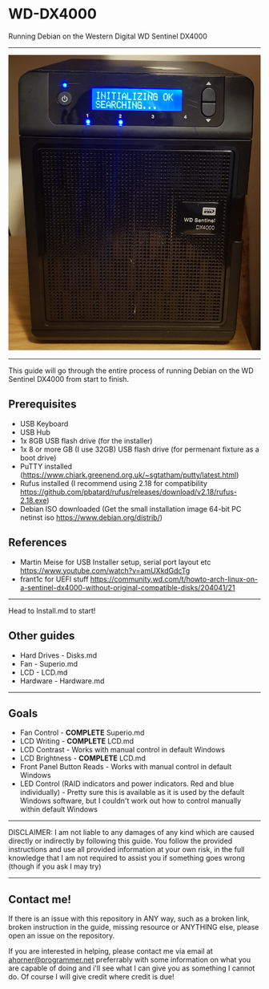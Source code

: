 # WD-DX4000
Running Debian on the Western Digital WD Sentinel DX4000

---

![WD Sentinel DX4000](./img/wdnas.jpg?raw=true)

---

This guide will go through the entire process of running Debian on the WD Sentinel DX4000 from start to finish.

## Prerequisites
- USB Keyboard
- USB Hub
- 1x 8GB USB flash drive (for the installer)
- 1x 8 or more GB (I use 32GB) USB flash drive (for permenant fixture as a boot drive)
- PuTTY installed (https://www.chiark.greenend.org.uk/~sgtatham/putty/latest.html)
- Rufus installed (I recommend using 2.18 for compatibility https://github.com/pbatard/rufus/releases/download/v2.18/rufus-2.18.exe)
- Debian ISO downloaded (Get the small installation image 64-bit PC netinst iso https://www.debian.org/distrib/)

## References
- Martin Meise for USB Installer setup, serial port layout etc https://www.youtube.com/watch?v=amUXkdGdcTg
- frant1c for UEFI stuff https://community.wd.com/t/howto-arch-linux-on-a-sentinel-dx4000-without-original-compatible-disks/204041/21

---

Head to Install.md to start!

## Other guides
- Hard Drives - Disks.md
- Fan - Superio.md
- LCD - LCD.md
- Hardware - Hardware.md

---

## Goals
- Fan Control - **COMPLETE** Superio.md
- LCD Writing - **COMPLETE** LCD.md
- LCD Contrast - Works with manual control in default Windows
- LCD Brightness - **COMPLETE** LCD.md
- Front Panel Button Reads - Works with manual control in default Windows
- LED Control (RAID indicators and power indicators. Red and blue individually) - Pretty sure this is available as it is used by the default Windows software, but I couldn't work out how to control manually within default Windows

---

DISCLAIMER: I am not liable to any damages of any kind which are caused directly or indirectly by following this guide. You follow the provided instructions and use all provided information at your own risk, in the full knowledge that I am not required to assist you if something goes wrong (though if you ask I may try)

---

## Contact me!

If there is an issue with this repository in ANY way, such as a broken link, broken instruction in the guide, missing resource or ANYTHING else, please open an issue on the repository.

If you are interested in helping, please contact me via email at ahorner@programmer.net preferrably with some information on what you are capable of doing and i'll see what I can give you as something I cannot do. Of course I will give credit where credit is due!